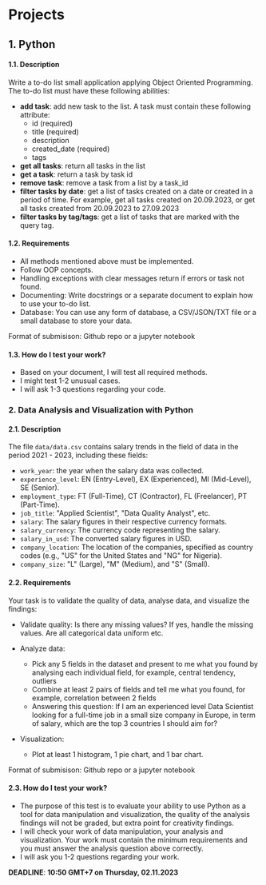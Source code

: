 # Projects

## 1. Python

#### 1.1. Description

Write a to-do list small application applying Object Oriented Programming. The to-do list must have these following abilities:

- **add task**: add new task to the list. A task must contain these following attribute:
    - id (required)
    - title (required)
    - description
    - created_date (required)
    - tags
- **get all tasks**: return all tasks in the list
- **get a task**: return a task by task id
- **remove task**: remove a task from a list by a task_id
- **filter tasks by date**: get a list of tasks created on a date or created in a period of time. For example, get all tasks created on 20.09.2023, or get all tasks created from 20.09.2023 to 27.09.2023
- **filter tasks by tag/tags**: get a list of tasks that are marked with the query tag.

#### 1.2. Requirements
- All methods mentioned above must be implemented.
- Follow OOP concepts.
- Handling exceptions with clear messages return if errors or task not found.
- Documenting: Write docstrings or a separate document to explain how to use your to-do list.
- Database: You can use any form of database, a CSV/JSON/TXT file or a small database to store your data.

Format of submisison: Github repo or a jupyter notebook

#### 1.3. How do I test your work?
- Based on your document, I will test all required methods.
- I might test 1-2 unusual cases.
- I will ask 1-3 questions regarding your code.


### 2. Data Analysis and Visualization with Python

#### 2.1. Description
The file `data/data.csv` contains salary trends in the field of data in the period 2021 - 2023, including these fields:

- `work_year`: the year when the salary data was collected.
- `experience_level`: EN (Entry-Level), EX (Experienced), MI (Mid-Level), SE (Senior).
- `employment_type`: FT (Full-Time), CT (Contractor), FL (Freelancer), PT (Part-Time).
- `job_title`: "Applied Scientist", "Data Quality Analyst", etc.
- `salary`: The salary figures in their respective currency formats.
- `salary_currency`: The currency code representing the salary.
- `salary_in_usd`: The converted salary figures in USD.
- `company_location`: The location of the companies, specified as country codes (e.g., "US" for the United States and "NG" for Nigeria).
- `company_size`: "L" (Large), "M" (Medium), and "S" (Small).

#### 2.2. Requirements

Your task is to validate the quality of data, analyse data, and visualize the findings:

- Validate quality: Is there any missing values? If yes, handle the missing values. Are all categorical data uniform etc.

- Analyze data:
    - Pick any 5 fields in the dataset and present to me what you found by analysing each individual field, for example, central tendency, outliers
    - Combine at least 2 pairs of fields and tell me what you found, for example, correlation between 2 fields
    - Answering this question: If I am an experienced level Data Scientist looking for a full-time job in a small size company in Europe, in term of salary, which are the top 3 countries I should aim for?

- Visualization:
    - Plot at least 1 histogram, 1 pie chart, and 1 bar chart.

Format of submisison: Github repo or a jupyter notebook

#### 2.3. How do I test your work?

- The purpose of this test is to evaluate your ability to use Python as a tool for data manipulation and visualization, the quality of the analysis findings will not be graded, but extra point for creativity findings.
- I will check your work of data manipulation, your analysis and visualization. Your work must contain the minimum requirements and you must answer the analysis question above correctly.
- I will ask you 1-2 questions regarding your work.

**DEADLINE**: **10:50 GMT+7 on Thursday, 02.11.2023**
